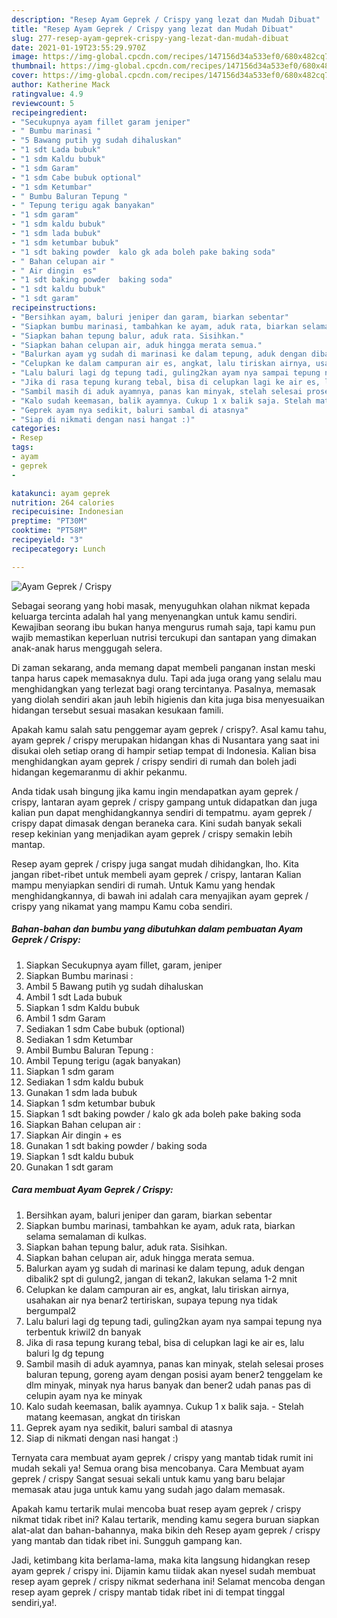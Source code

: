 ```yaml
---
description: "Resep Ayam Geprek / Crispy yang lezat dan Mudah Dibuat"
title: "Resep Ayam Geprek / Crispy yang lezat dan Mudah Dibuat"
slug: 277-resep-ayam-geprek-crispy-yang-lezat-dan-mudah-dibuat
date: 2021-01-19T23:55:29.970Z
image: https://img-global.cpcdn.com/recipes/147156d34a533ef0/680x482cq70/ayam-geprek-crispy-foto-resep-utama.jpg
thumbnail: https://img-global.cpcdn.com/recipes/147156d34a533ef0/680x482cq70/ayam-geprek-crispy-foto-resep-utama.jpg
cover: https://img-global.cpcdn.com/recipes/147156d34a533ef0/680x482cq70/ayam-geprek-crispy-foto-resep-utama.jpg
author: Katherine Mack
ratingvalue: 4.9
reviewcount: 5
recipeingredient:
- "Secukupnya ayam fillet garam jeniper"
- " Bumbu marinasi "
- "5 Bawang putih yg sudah dihaluskan"
- "1 sdt Lada bubuk"
- "1 sdm Kaldu bubuk"
- "1 sdm Garam"
- "1 sdm Cabe bubuk optional"
- "1 sdm Ketumbar"
- " Bumbu Baluran Tepung "
- " Tepung terigu agak banyakan"
- "1 sdm garam"
- "1 sdm kaldu bubuk"
- "1 sdm lada bubuk"
- "1 sdm ketumbar bubuk"
- "1 sdt baking powder  kalo gk ada boleh pake baking soda"
- " Bahan celupan air "
- " Air dingin  es"
- "1 sdt baking powder  baking soda"
- "1 sdt kaldu bubuk"
- "1 sdt garam"
recipeinstructions:
- "Bersihkan ayam, baluri jeniper dan garam, biarkan sebentar"
- "Siapkan bumbu marinasi, tambahkan ke ayam, aduk rata, biarkan selama semalaman di kulkas."
- "Siapkan bahan tepung balur, aduk rata. Sisihkan."
- "Siapkan bahan celupan air, aduk hingga merata semua."
- "Balurkan ayam yg sudah di marinasi ke dalam tepung, aduk dengan dibalik2 spt di gulung2, jangan di tekan2, lakukan selama 1-2 mnit"
- "Celupkan ke dalam campuran air es, angkat, lalu tiriskan airnya, usahakan air nya benar2 tertiriskan, supaya tepung nya tidak bergumpal2"
- "Lalu baluri lagi dg tepung tadi, guling2kan ayam nya sampai tepung nya terbentuk kriwil2 dn banyak"
- "Jika di rasa tepung kurang tebal, bisa di celupkan lagi ke air es, lalu baluri lg dg tepung"
- "Sambil masih di aduk ayamnya, panas kan minyak, stelah selesai proses baluran tepung, goreng ayam dengan posisi ayam bener2 tenggelam ke dlm minyak, minyak nya harus banyak dan bener2 udah panas pas di celupin ayam nya ke minyak"
- "Kalo sudah keemasan, balik ayamnya. Cukup 1 x balik saja. Stelah matang keemasan, angkat dn tiriskan"
- "Geprek ayam nya sedikit, baluri sambal di atasnya"
- "Siap di nikmati dengan nasi hangat :)"
categories:
- Resep
tags:
- ayam
- geprek
- 

katakunci: ayam geprek  
nutrition: 264 calories
recipecuisine: Indonesian
preptime: "PT30M"
cooktime: "PT58M"
recipeyield: "3"
recipecategory: Lunch

---
```



![Ayam Geprek / Crispy](https://img-global.cpcdn.com/recipes/147156d34a533ef0/680x482cq70/ayam-geprek-crispy-foto-resep-utama.jpg)

Sebagai seorang yang hobi masak, menyuguhkan olahan nikmat kepada keluarga tercinta adalah hal yang menyenangkan untuk kamu sendiri. Kewajiban seorang ibu bukan hanya mengurus rumah saja, tapi kamu pun wajib memastikan keperluan nutrisi tercukupi dan santapan yang dimakan anak-anak harus menggugah selera.

Di zaman  sekarang, anda memang dapat membeli panganan instan meski tanpa harus capek memasaknya dulu. Tapi ada juga orang yang selalu mau menghidangkan yang terlezat bagi orang tercintanya. Pasalnya, memasak yang diolah sendiri akan jauh lebih higienis dan kita juga bisa menyesuaikan hidangan tersebut sesuai masakan kesukaan famili. 



Apakah kamu salah satu penggemar ayam geprek / crispy?. Asal kamu tahu, ayam geprek / crispy merupakan hidangan khas di Nusantara yang saat ini disukai oleh setiap orang di hampir setiap tempat di Indonesia. Kalian bisa menghidangkan ayam geprek / crispy sendiri di rumah dan boleh jadi hidangan kegemaranmu di akhir pekanmu.

Anda tidak usah bingung jika kamu ingin mendapatkan ayam geprek / crispy, lantaran ayam geprek / crispy gampang untuk didapatkan dan juga kalian pun dapat menghidangkannya sendiri di tempatmu. ayam geprek / crispy dapat dimasak dengan beraneka cara. Kini sudah banyak sekali resep kekinian yang menjadikan ayam geprek / crispy semakin lebih mantap.

Resep ayam geprek / crispy juga sangat mudah dihidangkan, lho. Kita jangan ribet-ribet untuk membeli ayam geprek / crispy, lantaran Kalian mampu menyiapkan sendiri di rumah. Untuk Kamu yang hendak menghidangkannya, di bawah ini adalah cara menyajikan ayam geprek / crispy yang nikamat yang mampu Kamu coba sendiri.

<!--inarticleads1-->

##### Bahan-bahan dan bumbu yang dibutuhkan dalam pembuatan Ayam Geprek / Crispy:

1. Siapkan Secukupnya ayam fillet, garam, jeniper
1. Siapkan  Bumbu marinasi :
1. Ambil 5 Bawang putih yg sudah dihaluskan
1. Ambil 1 sdt Lada bubuk
1. Siapkan 1 sdm Kaldu bubuk
1. Ambil 1 sdm Garam
1. Sediakan 1 sdm Cabe bubuk (optional)
1. Sediakan 1 sdm Ketumbar
1. Ambil  Bumbu Baluran Tepung :
1. Ambil  Tepung terigu (agak banyakan)
1. Siapkan 1 sdm garam
1. Sediakan 1 sdm kaldu bubuk
1. Gunakan 1 sdm lada bubuk
1. Siapkan 1 sdm ketumbar bubuk
1. Siapkan 1 sdt baking powder / kalo gk ada boleh pake baking soda
1. Siapkan  Bahan celupan air :
1. Siapkan  Air dingin + es
1. Gunakan 1 sdt baking powder / baking soda
1. Siapkan 1 sdt kaldu bubuk
1. Gunakan 1 sdt garam




<!--inarticleads2-->

##### Cara membuat Ayam Geprek / Crispy:

1. Bersihkan ayam, baluri jeniper dan garam, biarkan sebentar
1. Siapkan bumbu marinasi, tambahkan ke ayam, aduk rata, biarkan selama semalaman di kulkas.
1. Siapkan bahan tepung balur, aduk rata. Sisihkan.
1. Siapkan bahan celupan air, aduk hingga merata semua.
1. Balurkan ayam yg sudah di marinasi ke dalam tepung, aduk dengan dibalik2 spt di gulung2, jangan di tekan2, lakukan selama 1-2 mnit
1. Celupkan ke dalam campuran air es, angkat, lalu tiriskan airnya, usahakan air nya benar2 tertiriskan, supaya tepung nya tidak bergumpal2
1. Lalu baluri lagi dg tepung tadi, guling2kan ayam nya sampai tepung nya terbentuk kriwil2 dn banyak
1. Jika di rasa tepung kurang tebal, bisa di celupkan lagi ke air es, lalu baluri lg dg tepung
1. Sambil masih di aduk ayamnya, panas kan minyak, stelah selesai proses baluran tepung, goreng ayam dengan posisi ayam bener2 tenggelam ke dlm minyak, minyak nya harus banyak dan bener2 udah panas pas di celupin ayam nya ke minyak
1. Kalo sudah keemasan, balik ayamnya. Cukup 1 x balik saja. - Stelah matang keemasan, angkat dn tiriskan
1. Geprek ayam nya sedikit, baluri sambal di atasnya
1. Siap di nikmati dengan nasi hangat :)




Ternyata cara membuat ayam geprek / crispy yang mantab tidak rumit ini mudah sekali ya! Semua orang bisa mencobanya. Cara Membuat ayam geprek / crispy Sangat sesuai sekali untuk kamu yang baru belajar memasak atau juga untuk kamu yang sudah jago dalam memasak.

Apakah kamu tertarik mulai mencoba buat resep ayam geprek / crispy nikmat tidak ribet ini? Kalau tertarik, mending kamu segera buruan siapkan alat-alat dan bahan-bahannya, maka bikin deh Resep ayam geprek / crispy yang mantab dan tidak ribet ini. Sungguh gampang kan. 

Jadi, ketimbang kita berlama-lama, maka kita langsung hidangkan resep ayam geprek / crispy ini. Dijamin kamu tiidak akan nyesel sudah membuat resep ayam geprek / crispy nikmat sederhana ini! Selamat mencoba dengan resep ayam geprek / crispy mantab tidak ribet ini di tempat tinggal sendiri,ya!.

